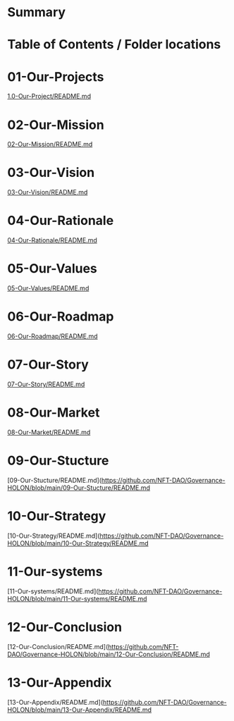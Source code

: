 # Summary

# Table of Contents / Folder locations

# 01-Our-Projects
[1.0-Our-Project/README.md](https://github.com/NFT-DAO/Governance-HOLON/blob/main/01-Our-Projects/README.md)

# 02-Our-Mission
[02-Our-Mission/README.md](https://github.com/NFT-DAO/Governance-HOLON/blob/main/02-Our-Mission/README.md)

# 03-Our-Vision
[03-Our-Vision/README.md](https://github.com/NFT-DAO/Governance-HOLON/blob/main/03-Our-Vision/README.md)

# 04-Our-Rationale
[04-Our-Rationale/README.md](https://github.com/NFT-DAO/Governance-HOLON/blob/main/04-Our-Rationale/README.md)

# 05-Our-Values
[05-Our-Values/README.md](https://github.com/NFT-DAO/Governance-HOLON/blob/main/05-Our-Values/README.md)

# 06-Our-Roadmap
[06-Our-Roadmap/README.md](https://github.com/NFT-DAO/Governance-HOLON/blob/main/06-Our-Roadmap/README.md)

# 07-Our-Story
[07-Our-Story/README.md](https://github.com/NFT-DAO/Governance-HOLON/blob/main/07-Our-Story/README.md)

# 08-Our-Market
[08-Our-Market/README.md](https://github.com/NFT-DAO/Governance-HOLON/blob/main/08-Our-Market/README.md)

# 09-Our-Stucture
[09-Our-Stucture/README.md](https://github.com/NFT-DAO/Governance-HOLON/blob/main/09-Our-Stucture/README.md

# 10-Our-Strategy
[10-Our-Strategy/README.md](https://github.com/NFT-DAO/Governance-HOLON/blob/main/10-Our-Strategy/README.md

# 11-Our-systems
[11-Our-systems/README.md](https://github.com/NFT-DAO/Governance-HOLON/blob/main/11-Our-systems/README.md

# 12-Our-Conclusion
[12-Our-Conclusion/README.md](https://github.com/NFT-DAO/Governance-HOLON/blob/main/12-Our-Conclusion/README.md

# 13-Our-Appendix
[13-Our-Appendix/README.md](https://github.com/NFT-DAO/Governance-HOLON/blob/main/13-Our-Appendix/README.md

